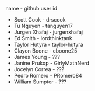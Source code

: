 name - github user id
- Scott Cook - drscook
- Tu Nguyen - tanguyen17
- Jurgen Xhafaj - jurgenxhafaj
- Ed Smith - lordthinktank
- Taylor Hutyra - taylor-hutyra
- Clayon Boone - cboone25
- James Young - ???
- Janine Prukop - GirlyMathNerd
- Jocelyn Correa - ???
- Pedro Romero - PRomero84
- William Sumpter - ???
